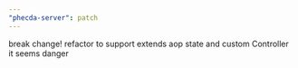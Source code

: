 ```yaml
---
"phecda-server": patch
---
```


break change!
refactor to support extends aop state and custom Controller
it seems danger